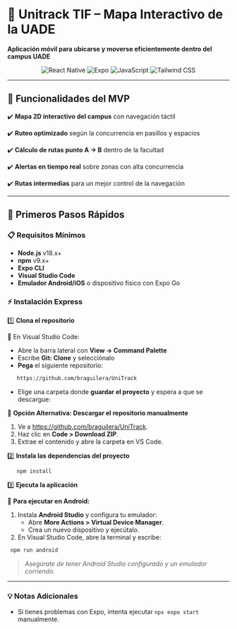 # 📍 Unitrack TIF – Mapa Interactivo de la UADE
**Aplicación móvil para ubicarse y moverse eficientemente dentro del campus UADE**  

<div align="center"> 
  <img src="https://img.shields.io/badge/React_Native-61DAFB?style=for-the-badge&logo=react&logoColor=black" alt="React Native" /> 
  <img src="https://img.shields.io/badge/Expo-000020?style=for-the-badge&logo=expo&logoColor=white" alt="Expo" /> 
  <img src="https://img.shields.io/badge/JavaScript-F7DF1E?style=for-the-badge&logo=javascript&logoColor=black" alt="JavaScript" /> 
  <img src="https://img.shields.io/badge/Tailwind_CSS-38B2AC?style=for-the-badge&logo=tailwindcss&logoColor=white" alt="Tailwind CSS" /> 
</div>

---

## 🌟 Funcionalidades del MVP
✔️ **Mapa 2D interactivo del campus** con navegación táctil 

✔️ **Ruteo optimizado** según la concurrencia en pasillos y espacios 

✔️ **Cálculo de rutas punto A → B** dentro de la facultad 

✔️ **Alertas en tiempo real** sobre zonas con alta concurrencia 

✔️ **Rutas intermedias** para un mejor control de la navegación

---

## 🚀 Primeros Pasos Rápidos

### 📋 Requisitos Mínimos
- **Node.js** v18.x+
- **npm** v9.x+
- **Expo CLI**
- **Visual Studio Code**
- **Emulador Android/iOS** o dispositivo físico con Expo Go

### ⚡ Instalación Express

1️⃣ **Clona el repositorio**

🔹 En Visual Studio Code:
- Abre la barra lateral con **View → Command Palette**
- Escribe **Git: Clone** y selecciónalo
- **Pega** el siguiente repositorio:

```bash
   https://github.com/braguilera/UniTrack
```

- Elige una carpeta donde **guardar el proyecto** y espera a que se descargue:

🔹 **Opción Alternativa: Descargar el repositorio manualmente**

1. Ve a https://github.com/braguilera/UniTrack.
2. Haz clic en **Code > Download ZIP**.
3. Extrae el contenido y abre la carpeta en VS Code.

2️⃣ **Instala las dependencias del proyecto**

```bash
   npm install
```

3️⃣ **Ejecuta la aplicación**

📱 **Para ejecutar en Android:**

1. Instala **Android Studio** y configura tu emulador:
   - Abre **More Actions > Virtual Device Manager**.
   - Crea un nuevo dispositivo y ejecútalo.
2. En Visual Studio Code, abre la terminal y escribe:
  ```bash
   npm run android
  ```
  > *Asegúrate de tener Android Studio configurado y un emulador corriendo.*

---

### 💡 Notas Adicionales
- Si tienes problemas con Expo, intenta ejecutar `npx expo start` manualmente.


